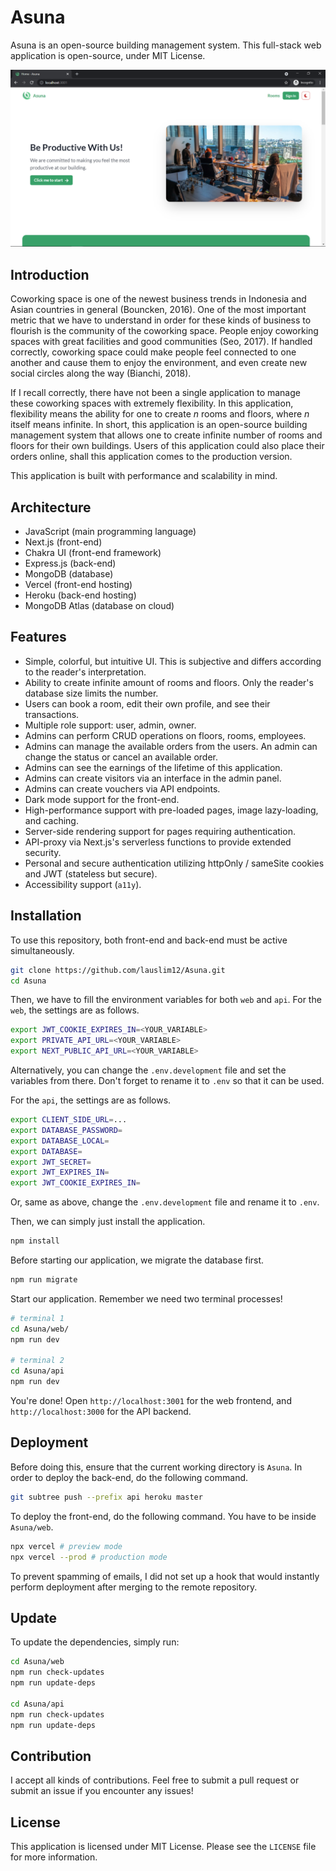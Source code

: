 # Asuna

Asuna is an open-source building management system. This full-stack web application is open-source, under MIT License.

![screenshot](./.github/screenshot.png)

## Introduction

Coworking space is one of the newest business trends in Indonesia and Asian countries in general (Bouncken, 2016). One of the most important metric that we have to understand in order for these kinds of business to flourish is the community of the coworking space. People enjoy coworking spaces with great facilities and good communities (Seo, 2017). If handled correctly, coworking space could make people feel connected to one another and cause them to enjoy the environment, and even create new social circles along the way (Bianchi, 2018).

If I recall correctly, there have not been a single application to manage these coworking spaces with extremely flexibility. In this application, flexibility means the ability for one to create _n_ rooms and floors, where _n_ itself means infinite. In short, this application is an open-source building management system that allows one to create infinite number of rooms and floors for their own buildings. Users of this application could also place their orders online, shall this application comes to the production version.

This application is built with performance and scalability in mind.

## Architecture

- JavaScript (main programming language)
- Next.js (front-end)
- Chakra UI (front-end framework)
- Express.js (back-end)
- MongoDB (database)
- Vercel (front-end hosting)
- Heroku (back-end hosting)
- MongoDB Atlas (database on cloud)

## Features

- Simple, colorful, but intuitive UI. This is subjective and differs according to the reader's interpretation.
- Ability to create infinite amount of rooms and floors. Only the reader's database size limits the number.
- Users can book a room, edit their own profile, and see their transactions.
- Multiple role support: user, admin, owner.
- Admins can perform CRUD operations on floors, rooms, employees.
- Admins can manage the available orders from the users. An admin can change the status or cancel an available order.
- Admins can see the earnings of the lifetime of this application.
- Admins can create visitors via an interface in the admin panel.
- Admins can create vouchers via API endpoints.
- Dark mode support for the front-end.
- High-performance support with pre-loaded pages, image lazy-loading, and caching.
- Server-side rendering support for pages requiring authentication.
- API-proxy via Next.js's serverless functions to provide extended security.
- Personal and secure authentication utilizing httpOnly / sameSite cookies and JWT (stateless but secure).
- Accessibility support (`a11y`).

## Installation

To use this repository, both front-end and back-end must be active simultaneously.

```bash
git clone https://github.com/lauslim12/Asuna.git
cd Asuna
```

Then, we have to fill the environment variables for both `web` and `api`. For the `web`, the settings are as follows.

```bash
export JWT_COOKIE_EXPIRES_IN=<YOUR_VARIABLE>
export PRIVATE_API_URL=<YOUR_VARIABLE>
export NEXT_PUBLIC_API_URL=<YOUR_VARIABLE>
```

Alternatively, you can change the `.env.development` file and set the variables from there. Don't forget to rename it to `.env` so that it can be used.

For the `api`, the settings are as follows.

```bash
export CLIENT_SIDE_URL=...
export DATABASE_PASSWORD=
export DATABASE_LOCAL=
export DATABASE=
export JWT_SECRET=
export JWT_EXPIRES_IN=
export JWT_COOKIE_EXPIRES_IN=
```

Or, same as above, change the `.env.development` file and rename it to `.env`.

Then, we can simply just install the application.

```bash
npm install
```

Before starting our application, we migrate the database first.

```bash
npm run migrate
```

Start our application. Remember we need two terminal processes!

```bash
# terminal 1
cd Asuna/web/
npm run dev

# terminal 2
cd Asuna/api
npm run dev
```

You're done! Open `http://localhost:3001` for the web frontend, and `http://localhost:3000` for the API backend.

## Deployment

Before doing this, ensure that the current working directory is `Asuna`. In order to deploy the back-end, do the following command.

```bash
git subtree push --prefix api heroku master
```

To deploy the front-end, do the following command. You have to be inside `Asuna/web`.

```bash
npx vercel # preview mode
npx vercel --prod # production mode
```

To prevent spamming of emails, I did not set up a hook that would instantly perform deployment after merging to the remote repository.

## Update

To update the dependencies, simply run:

```bash
cd Asuna/web
npm run check-updates
npm run update-deps

cd Asuna/api
npm run check-updates
npm run update-deps
```

## Contribution

I accept all kinds of contributions. Feel free to submit a pull request or submit an issue if you encounter any issues!

## License

This application is licensed under MIT License. Please see the `LICENSE` file for more information.
